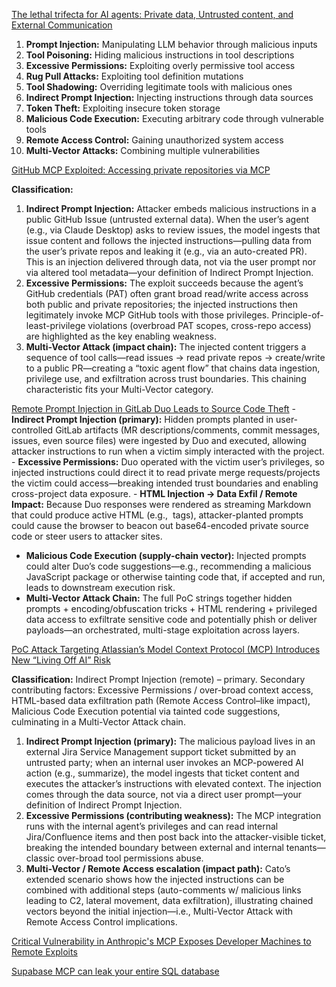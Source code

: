 [The lethal trifecta for AI agents: Private data, Untrusted content, and External Communication](https://simonwillison.net/tags/prompt-injection/)
1. **Prompt Injection:** Manipulating LLM behavior through malicious inputs
2. **Tool Poisoning:** Hiding malicious instructions in tool descriptions
3. **Excessive Permissions:** Exploiting overly permissive tool access
4. **Rug Pull Attacks:** Exploiting tool definition mutations
5. **Tool Shadowing:** Overriding legitimate tools with malicious ones
6. **Indirect Prompt Injection:** Injecting instructions through data sources
7. **Token Theft:** Exploiting insecure token storage
8. **Malicious Code Execution:** Executing arbitrary code through vulnerable tools
9. **Remote Access Control:** Gaining unauthorized system access
10. **Multi-Vector Attacks:** Combining multiple vulnerabilities

[GitHub MCP Exploited: Accessing private repositories via MCP](https://invariantlabs.ai/blog/mcp-github-vulnerability)

**Classification:**

1. **Indirect Prompt Injection:** Attacker embeds malicious instructions in a public GitHub Issue (untrusted external data). When the user’s agent (e.g., via Claude Desktop) asks to review issues, the model ingests that issue content and follows the injected instructions—pulling data from the user’s private repos and leaking it (e.g., via an auto-created PR). This is an injection delivered through data, not via the user prompt nor via altered tool metadata—your definition of Indirect Prompt Injection.
2. **Excessive Permissions:** The exploit succeeds because the agent’s GitHub credentials (PAT) often grant broad read/write access across both public and private repositories; the injected instructions then legitimately invoke MCP GitHub tools with those privileges. Principle-of-least-privilege violations (overbroad PAT scopes, cross-repo access) are highlighted as the key enabling weakness.
3. **Multi-Vector Attack (impact chain):** The injected content triggers a sequence of tool calls—read issues → read private repos → create/write to a public PR—creating a “toxic agent flow” that chains data ingestion, privilege use, and exfiltration across trust boundaries. This chaining characteristic fits your Multi-Vector category. 

[Remote Prompt Injection in GitLab Duo Leads to Source Code Theft](https://www.legitsecurity.com/blog/remote-prompt-injection-in-gitlab-duo)
    - **Indirect Prompt Injection (primary):** Hidden prompts planted in user-controlled GitLab artifacts (MR descriptions/comments, commit messages, issues, even source files) were ingested by Duo and executed, allowing attacker instructions to run when a victim simply interacted with the project.
    - **Excessive Permissions:** Duo operated with the victim user’s privileges, so injected instructions could direct it to read private merge requests/projects the victim could access—breaking intended trust boundaries and enabling cross-project data exposure.
    - **HTML Injection → Data Exfil / Remote Impact:** Because Duo responses were rendered as streaming Markdown that could produce active HTML (e.g., <img> tags), attacker-planted prompts could cause the browser to beacon out base64-encoded private source code or steer users to attacker sites.
   - **Malicious Code Execution (supply-chain vector):** Injected prompts could alter Duo’s code suggestions—e.g., recommending a malicious JavaScript package or otherwise tainting code that, if accepted and run, leads to downstream execution risk.
   - **Multi-Vector Attack Chain:** The full PoC strings together hidden prompts + encoding/obfuscation tricks + HTML rendering + privileged data access to exfiltrate sensitive code and potentially phish or deliver payloads—an orchestrated, multi-stage exploitation across layers.

[PoC Attack Targeting Atlassian’s Model Context Protocol (MCP) Introduces New “Living Off AI” Risk](https://www.catonetworks.com/blog/cato-ctrl-poc-attack-targeting-atlassians-mcp/)

**Classification:** Indirect Prompt Injection (remote) – primary. Secondary contributing factors: Excessive Permissions / over-broad context access, HTML-based data exfiltration path (Remote Access Control–like impact), Malicious Code Execution potential via tainted code suggestions, culminating in a Multi-Vector Attack chain.

1. **Indirect Prompt Injection (primary):** The malicious payload lives in an external Jira Service Management support ticket submitted by an untrusted party; when an internal user invokes an MCP-powered AI action (e.g., summarize), the model ingests that ticket content and executes the attacker’s instructions with elevated context. The injection comes through the data source, not via a direct user prompt—your definition of Indirect Prompt Injection.
2. **Excessive Permissions (contributing weakness):** The MCP integration runs with the internal agent’s privileges and can read internal Jira/Confluence items and then post back into the attacker-visible ticket, breaking the intended boundary between external and internal tenants—classic over-broad tool permissions abuse.
3. **Multi-Vector / Remote Access escalation (impact path):** Cato’s extended scenario shows how the injected instructions can be combined with additional steps (auto-comments w/ malicious links leading to C2, lateral movement, data exfiltration), illustrating chained vectors beyond the initial injection—i.e., Multi-Vector Attack with Remote Access Control implications.

[Critical Vulnerability in Anthropic's MCP Exposes Developer Machines to Remote Exploits](https://thehackernews.com/2025/07/critical-vulnerability-in-anthropics.html)

[Supabase MCP can leak your entire SQL database](https://www.generalanalysis.com/blog/supabase-mcp-blog)
  


